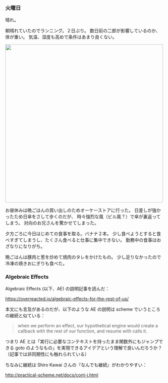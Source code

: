 ### 火曜日

晴れ。

朝晴れていたのでランニング。２日ぶり。
数日前の二郎が影響しているのか、体が重い。
気温、湿度も高めで条件はあまり良くない。

<img src="https://i.imgur.com/zNCDi2R.jpg" width="500">

お昼休みは晩ごはんの買い出しのためオーケーストアに行った。
日差しが強かったため日傘をさして歩くのだが、
時々強烈な風（ビル風？）で傘が裏返ってしまう。
対向のお兄さんを驚かせてしまった。

夕方ごろに今日はじめての食事を取る。バナナ２本。
少し食べようとすると食べすぎてしまうし、たくさん食べると仕事に集中できない。
勤務中の食事はおざなりになりがち。

晩ごはんは豚肉と葱を炒めて焼肉のタレをかけたもの。
少し足りなかったので冷凍の焼きおにぎりも食べた。

### Algebraic Effects

Algebraic Effects (以下、AE) の説明記事を読んだ：

https://overreacted.io/algebraic-effects-for-the-rest-of-us/

本文にも言及があるのだが、以下のような AE の説明は scheme でいうところの継続と似ている：

> when we perform an effect, our hypothetical engine would create a callback with the rest of our function, and resume with calls it.

つまり AE とは「実行に必要なコンテキストを持ったまま関数外にもジャンプできる goto のようなもの」を実現できるアイデアという理解で良いんだろうか？（記事では非同期性にも触れられている）

ちなみに継続は Shiro Kawai さんの『なんでも継続』がわかりやすい：

http://practical-scheme.net/docs/cont-j.html